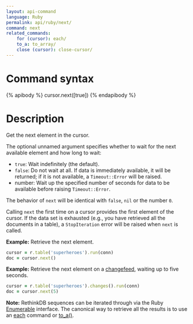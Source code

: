 ```yaml
---
layout: api-command
language: Ruby
permalink: api/ruby/next/
command: next
related_commands:
    for (cursor): each/
    to_a: to_array/
    close (cursor): close-cursor/
---
```


# Command syntax #

{% apibody %}
cursor.next([true])
{% endapibody %}

# Description #

Get the next element in the cursor.

The optional unnamed argument specifies whether to wait for the next available element and how long to wait:

* `true`: Wait indefinitely (the default).
* `false`: Do not wait at all. If data is immediately available, it will be returned; if it is not available, a `Timeout::Error` will be raised. 
* number: Wait up the specified number of seconds for data to be available before raising `Timeout::Error`.

The behavior of `next` will be identical with `false`, `nil` or the number `0`.

Calling `next` the first time on a cursor provides the first element of the cursor. If the data set is exhausted (e.g., you have retrieved all the documents in a table), a `StopIteration` error will be raised when `next` is called.

__Example:__ Retrieve the next element.

```rb
cursor = r.table('superheroes').run(conn)
doc = cursor.next()
```

__Example:__ Retrieve the next element on a [changefeed](/docs/changefeeds/ruby), waiting up to five seconds.

```rb
cursor = r.table('superheroes').changes().run(conn)
doc = cursor.next(5)
```

__Note:__ RethinkDB sequences can be iterated through via the Ruby [Enumerable][it] interface. The canonical way to retrieve all the results is to use an [each](../each/) command or [to_a()](../to_array/).

[it]: http://ruby-doc.org/core/Enumerable.html
